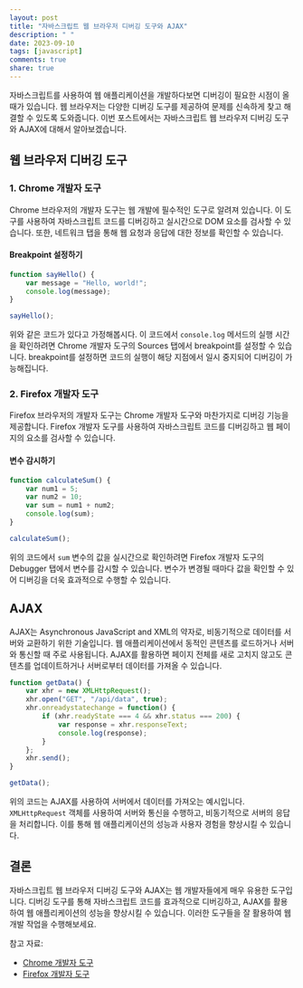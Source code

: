 ```yaml
---
layout: post
title: "자바스크립트 웹 브라우저 디버깅 도구와 AJAX"
description: " "
date: 2023-09-10
tags: [javascript]
comments: true
share: true
---
```


자바스크립트를 사용하여 웹 애플리케이션을 개발하다보면 디버깅이 필요한 시점이 올 때가 있습니다. 웹 브라우저는 다양한 디버깅 도구를 제공하여 문제를 신속하게 찾고 해결할 수 있도록 도와줍니다. 이번 포스트에서는 자바스크립트 웹 브라우저 디버깅 도구와 AJAX에 대해서 알아보겠습니다.

## 웹 브라우저 디버깅 도구

### 1. Chrome 개발자 도구

Chrome 브라우저의 개발자 도구는 웹 개발에 필수적인 도구로 알려져 있습니다. 이 도구를 사용하여 자바스크립트 코드를 디버깅하고 실시간으로 DOM 요소를 검사할 수 있습니다. 또한, 네트워크 탭을 통해 웹 요청과 응답에 대한 정보를 확인할 수 있습니다.

#### Breakpoint 설정하기

```javascript
function sayHello() {
    var message = "Hello, world!";
    console.log(message);
}

sayHello();
```

위와 같은 코드가 있다고 가정해봅시다. 이 코드에서 `console.log` 메서드의 실행 시간을 확인하려면 Chrome 개발자 도구의 Sources 탭에서 breakpoint를 설정할 수 있습니다. breakpoint를 설정하면 코드의 실행이 해당 지점에서 일시 중지되어 디버깅이 가능해집니다.

### 2. Firefox 개발자 도구

Firefox 브라우저의 개발자 도구는 Chrome 개발자 도구와 마찬가지로 디버깅 기능을 제공합니다. Firefox 개발자 도구를 사용하여 자바스크립트 코드를 디버깅하고 웹 페이지의 요소를 검사할 수 있습니다.

#### 변수 감시하기

```javascript
function calculateSum() {
    var num1 = 5;
    var num2 = 10;
    var sum = num1 + num2;
    console.log(sum);
}

calculateSum();
```

위의 코드에서 `sum` 변수의 값을 실시간으로 확인하려면 Firefox 개발자 도구의 Debugger 탭에서 변수를 감시할 수 있습니다. 변수가 변경될 때마다 값을 확인할 수 있어 디버깅을 더욱 효과적으로 수행할 수 있습니다.

## AJAX

AJAX는 Asynchronous JavaScript and XML의 약자로, 비동기적으로 데이터를 서버와 교환하기 위한 기술입니다. 웹 애플리케이션에서 동적인 콘텐츠를 로드하거나 서버와 통신할 때 주로 사용됩니다. AJAX를 활용하면 페이지 전체를 새로 고치지 않고도 콘텐츠를 업데이트하거나 서버로부터 데이터를 가져올 수 있습니다.

```javascript
function getData() {
    var xhr = new XMLHttpRequest();
    xhr.open("GET", "/api/data", true);
    xhr.onreadystatechange = function() {
        if (xhr.readyState === 4 && xhr.status === 200) {
            var response = xhr.responseText;
            console.log(response);
        }
    };
    xhr.send();
}

getData();
```

위의 코드는 AJAX를 사용하여 서버에서 데이터를 가져오는 예시입니다. `XMLHttpRequest` 객체를 사용하여 서버와 통신을 수행하고, 비동기적으로 서버의 응답을 처리합니다. 이를 통해 웹 애플리케이션의 성능과 사용자 경험을 향상시킬 수 있습니다.

## 결론

자바스크립트 웹 브라우저 디버깅 도구와 AJAX는 웹 개발자들에게 매우 유용한 도구입니다. 디버깅 도구를 통해 자바스크립트 코드를 효과적으로 디버깅하고, AJAX를 활용하여 웹 애플리케이션의 성능을 향상시킬 수 있습니다. 이러한 도구들을 잘 활용하여 웹 개발 작업을 수행해보세요.

참고 자료:
- [Chrome 개발자 도구](https://developers.google.com/web/tools/chrome-devtools)
- [Firefox 개발자 도구](https://developer.mozilla.org/en-US/docs/Tools)